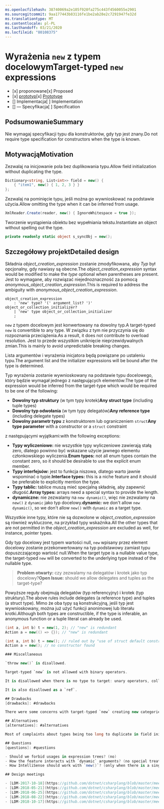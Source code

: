 ```yaml
---
ms.openlocfilehash: 38740069a2e105f920fa275c443f4560055e2901
ms.sourcegitcommit: 9aa177443b83116fe1be2ab28e2c7291947fe32d
ms.translationtype: MT
ms.contentlocale: pl-PL
ms.lasthandoff: 03/21/2020
ms.locfileid: "80108375"
---
```


# <a name="target-typed-new-expressions"></a><span data-ttu-id="5ae2d-101">Wyrażenia `new` z typem docelowym</span><span class="sxs-lookup"><span data-stu-id="5ae2d-101">Target-typed `new` expressions</span></span>

* <span data-ttu-id="5ae2d-102">[x] proponowane</span><span class="sxs-lookup"><span data-stu-id="5ae2d-102">[x] Proposed</span></span>
* <span data-ttu-id="5ae2d-103">[x] [prototyp](https://github.com/alrz/roslyn/tree/features/target-typed-new)</span><span class="sxs-lookup"><span data-stu-id="5ae2d-103">[x] [Prototype](https://github.com/alrz/roslyn/tree/features/target-typed-new)</span></span>
* <span data-ttu-id="5ae2d-104">[] Implementacja</span><span class="sxs-lookup"><span data-stu-id="5ae2d-104">[ ] Implementation</span></span>
* <span data-ttu-id="5ae2d-105">[] — Specyfikacja</span><span class="sxs-lookup"><span data-stu-id="5ae2d-105">[ ] Specification</span></span>

## <a name="summary"></a><span data-ttu-id="5ae2d-106">Podsumowanie</span><span class="sxs-lookup"><span data-stu-id="5ae2d-106">Summary</span></span>
[summary]: #summary

<span data-ttu-id="5ae2d-107">Nie wymagaj specyfikacji typu dla konstruktorów, gdy typ jest znany.</span><span class="sxs-lookup"><span data-stu-id="5ae2d-107">Do not require type specification for constructors when the type is known.</span></span> 

## <a name="motivation"></a><span data-ttu-id="5ae2d-108">Motywacją</span><span class="sxs-lookup"><span data-stu-id="5ae2d-108">Motivation</span></span>
[motivation]: #motivation

<span data-ttu-id="5ae2d-109">Zezwalaj na inicjowanie pola bez duplikowania typu.</span><span class="sxs-lookup"><span data-stu-id="5ae2d-109">Allow field initialization without duplicating the type.</span></span>
```cs
Dictionary<string, List<int>> field = new() {
    { "item1", new() { 1, 2, 3 } }
};
```

<span data-ttu-id="5ae2d-110">Zezwalaj na pominięcie typu, jeśli można go wywnioskować na podstawie użycia.</span><span class="sxs-lookup"><span data-stu-id="5ae2d-110">Allow omitting the type when it can be inferred from usage.</span></span>
```cs
XmlReader.Create(reader, new() { IgnoreWhitespace = true });
```

<span data-ttu-id="5ae2d-111">Tworzenie wystąpienia obiektu bez wypełniania tekstu.</span><span class="sxs-lookup"><span data-stu-id="5ae2d-111">Instantiate an object without spelling out the type.</span></span>
```cs
private readonly static object s_syncObj = new();
```

## <a name="detailed-design"></a><span data-ttu-id="5ae2d-112">Szczegółowy projekt</span><span class="sxs-lookup"><span data-stu-id="5ae2d-112">Detailed design</span></span>
[design]: #detailed-design

<span data-ttu-id="5ae2d-113">Składnia *object_creation_expression* zostanie zmodyfikowana, aby *Typ* był opcjonalny, gdy nawiasy są obecne.</span><span class="sxs-lookup"><span data-stu-id="5ae2d-113">The *object_creation_expression* syntax would be modified to make the *type* optional when parentheses are present.</span></span> <span data-ttu-id="5ae2d-114">Jest to wymagane, aby rozwiązać niejednoznaczność za pomocą *anonymous_object_creation_expression*.</span><span class="sxs-lookup"><span data-stu-id="5ae2d-114">This is required to address the ambiguity with *anonymous_object_creation_expression*.</span></span>
```antlr
object_creation_expression
    : 'new' type? '(' argument_list? ')' object_or_collection_initializer?
    | 'new' type object_or_collection_initializer
    ;
```

<span data-ttu-id="5ae2d-115">`new` z typem docelowym jest konwertowany na dowolny typ.</span><span class="sxs-lookup"><span data-stu-id="5ae2d-115">A target-typed `new` is convertible to any type.</span></span> <span data-ttu-id="5ae2d-116">W związku z tym nie przyczynia się do rozpoznania przeciążenia.</span><span class="sxs-lookup"><span data-stu-id="5ae2d-116">As a result, it does not contribute to overload resolution.</span></span> <span data-ttu-id="5ae2d-117">Jest to przede wszystkim uniknięcie nieprzewidywalnych zmian.</span><span class="sxs-lookup"><span data-stu-id="5ae2d-117">This is mainly to avoid unpredictable breaking changes.</span></span>

<span data-ttu-id="5ae2d-118">Lista argumentów i wyrażenia inicjatora będą powiązane po ustaleniu typu.</span><span class="sxs-lookup"><span data-stu-id="5ae2d-118">The argument list and the initializer expressions will be bound after the type is determined.</span></span>

<span data-ttu-id="5ae2d-119">Typ wyrażenia zostanie wywnioskowany na podstawie typu docelowego, który będzie wymagał jednego z następujących elementów:</span><span class="sxs-lookup"><span data-stu-id="5ae2d-119">The type of the expression would be inferred from the target-type which would be required to be one of the following:</span></span>

- <span data-ttu-id="5ae2d-120">**Dowolny typ struktury** (w tym typy krotek)</span><span class="sxs-lookup"><span data-stu-id="5ae2d-120">**Any struct type** (including tuple types)</span></span>
- <span data-ttu-id="5ae2d-121">**Dowolny typ odwołania** (w tym typy delegatów)</span><span class="sxs-lookup"><span data-stu-id="5ae2d-121">**Any reference type** (including delegate types)</span></span>
- <span data-ttu-id="5ae2d-122">**Dowolny parametr typu** z konstruktorem lub ograniczeniem `struct`</span><span class="sxs-lookup"><span data-stu-id="5ae2d-122">**Any type parameter** with a constructor or a `struct` constraint</span></span>

<span data-ttu-id="5ae2d-123">z następującymi wyjątkami:</span><span class="sxs-lookup"><span data-stu-id="5ae2d-123">with the following exceptions:</span></span>

- <span data-ttu-id="5ae2d-124">**Typy wyliczeniowe:** nie wszystkie typy wyliczeniowe zawierają stałą zero, dlatego powinno być wskazane użycie jawnego elementu członkowskiego wyliczenia.</span><span class="sxs-lookup"><span data-stu-id="5ae2d-124">**Enum types:** not all enum types contain the constant zero, so it should be desirable to use the explicit enum member.</span></span>
- <span data-ttu-id="5ae2d-125">**Typy interfejsów:** jest to funkcja niszowa, dlatego warto jawnie wspominać o typie.</span><span class="sxs-lookup"><span data-stu-id="5ae2d-125">**Interface types:** this is a niche feature and it should be preferable to explicitly mention the type.</span></span>
- <span data-ttu-id="5ae2d-126">**Typy tablic:** tablice muszą mieć specjalną składnię, aby zapewnić długość.</span><span class="sxs-lookup"><span data-stu-id="5ae2d-126">**Array types:** arrays need a special syntax to provide the length.</span></span>
- <span data-ttu-id="5ae2d-127">**dynamiczne:** nie zezwalamy na `new dynamic()`, więc nie zezwalamy na `new()` z `dynamic` jako typ docelowy.</span><span class="sxs-lookup"><span data-stu-id="5ae2d-127">**dynamic:** we don't allow `new dynamic()`, so we don't allow `new()` with `dynamic` as a target type.</span></span>

<span data-ttu-id="5ae2d-128">Wszystkie inne typy, które nie są dozwolone w *object_creation_expression* są również wykluczone, na przykład typy wskaźnika.</span><span class="sxs-lookup"><span data-stu-id="5ae2d-128">All the other types that are not permitted in the *object_creation_expression* are excluded as well, for instance, pointer types.</span></span>

<span data-ttu-id="5ae2d-129">Gdy typ docelowy jest typem wartości null, `new` wpisany przez element docelowy zostanie przekonwertowany na typ podstawowy zamiast typu dopuszczającego wartość null.</span><span class="sxs-lookup"><span data-stu-id="5ae2d-129">When the target type is a nullable value type, the target-typed `new` will be converted to the underlying type instead of the nullable type.</span></span>

> <span data-ttu-id="5ae2d-130">**Problem otwarty:** czy zezwalamy na delegatów i krotek jako typ docelowy?</span><span class="sxs-lookup"><span data-stu-id="5ae2d-130">**Open Issue:** should we allow delegates and tuples as the target-type?</span></span>

<span data-ttu-id="5ae2d-131">Powyższe reguły obejmują delegatów (typ referencyjny) i krotek (typ struktury).</span><span class="sxs-lookup"><span data-stu-id="5ae2d-131">The above rules include delegates (a reference type) and tuples (a struct type).</span></span> <span data-ttu-id="5ae2d-132">Mimo że oba typy są konstrukcyjną, jeśli typ jest wywnioskowany, można już użyć funkcji anonimowej lub literału krotki.</span><span class="sxs-lookup"><span data-stu-id="5ae2d-132">Although both types are constructible, if the type is inferable, an anonymous function or a tuple literal can already be used.</span></span>
```cs
(int a, int b) t = new(1, 2); // "new" is redundant
Action a = new(() => {}); // "new" is redundant

(int a, int b) t = new(); // ruled out by "use of struct default constructor"
Action a = new(); // no constructor found

### Miscellaneous

`throw new()` is disallowed.

Target-typed `new` is not allowed with binary operators.

It is disallowed when there is no type to target: unary operators, collection of a `foreach`, in a `using`, in a deconstruction, in an `await` expression, as an anonymous type property (`new { Prop = new() }`), in a `lock` statement, in a `sizeof`, in a `fixed` statement, in a member access (`new().field`), in a dynamically dispatched operation (`someDynamic.Method(new())`), in a LINQ query, as the operand of the `is` operator, as the left operand of the `??` operator,  ...

It is also disallowed as a `ref`.

## Drawbacks
[drawbacks]: #drawbacks

There were some concerns with target-typed `new` creating new categories of breaking changes, but we already have that with `null` and `default`, and that has not been a significant problem.

## Alternatives
[alternatives]: #alternatives

Most of complaints about types being too long to duplicate in field initialization is about *type arguments* not the type itself, we could infer only type arguments like `new Dictionary(...)` (or similar) and infer type arguments locally from arguments or the collection initializer.

## Questions
[questions]: #questions

- Should we forbid usages in expression trees? (no)
- How the feature interacts with `dynamic` arguments? (no special treatment)
- How IntelliSense should work with `new()`? (only when there is a single target-type)

## Design meetings

- [LDM-2017-10-18](https://github.com/dotnet/csharplang/blob/master/meetings/2017/LDM-2017-10-18.md#100)
- [LDM-2018-05-21](https://github.com/dotnet/csharplang/blob/master/meetings/2018/LDM-2018-05-21.md)
- [LDM-2018-06-25](https://github.com/dotnet/csharplang/blob/master/meetings/2018/LDM-2018-06-25.md)
- [LDM-2018-08-22](https://github.com/dotnet/csharplang/blob/master/meetings/2018/LDM-2018-08-22.md#target-typed-new)
- [LDM-2018-10-17](https://github.com/dotnet/csharplang/blob/master/meetings/2018/LDM-2018-10-17.md)
